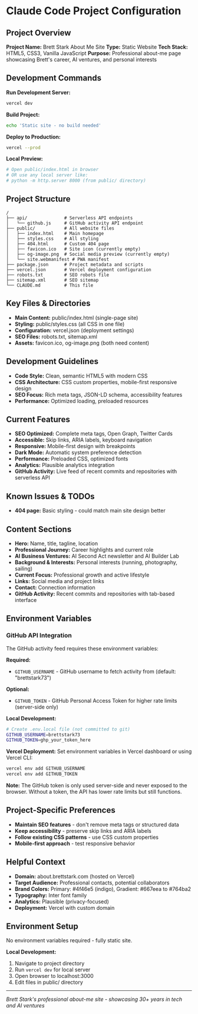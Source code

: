 # Claude Code Project Configuration

## Project Overview

**Project Name:** Brett Stark About Me Site
**Type:** Static Website
**Tech Stack:** HTML5, CSS3, Vanilla JavaScript
**Purpose:** Professional about-me page showcasing Brett's career, AI ventures, and personal interests

## Development Commands

**Run Development Server:**

```bash
vercel dev
```

**Build Project:**

```bash
echo 'Static site - no build needed'
```

**Deploy to Production:**

```bash
vercel --prod
```

**Local Preview:**

```bash
# Open public/index.html in browser
# OR use any local server like:
# python -m http.server 8000 (from public/ directory)
```

## Project Structure

```
/
├── api/              # Serverless API endpoints
│   └── github.js     # GitHub activity API endpoint
├── public/           # All website files
│   ├── index.html    # Main homepage
│   ├── styles.css    # All styling
│   ├── 404.html      # Custom 404 page
│   ├── favicon.ico   # Site icon (currently empty)
│   ├── og-image.png  # Social media preview (currently empty)
│   └── site.webmanifest # PWA manifest
├── package.json      # Project metadata and scripts
├── vercel.json       # Vercel deployment configuration
├── robots.txt        # SEO robots file
├── sitemap.xml       # SEO sitemap
└── CLAUDE.md         # This file
```

## Key Files & Directories

- **Main Content:** public/index.html (single-page site)
- **Styling:** public/styles.css (all CSS in one file)
- **Configuration:** vercel.json (deployment settings)
- **SEO Files:** robots.txt, sitemap.xml
- **Assets:** favicon.ico, og-image.png (both need content)

## Development Guidelines

- **Code Style:** Clean, semantic HTML5 with modern CSS
- **CSS Architecture:** CSS custom properties, mobile-first responsive design
- **SEO Focus:** Rich meta tags, JSON-LD schema, accessibility features
- **Performance:** Optimized loading, preloaded resources

## Current Features

- **SEO Optimized:** Complete meta tags, Open Graph, Twitter Cards
- **Accessible:** Skip links, ARIA labels, keyboard navigation
- **Responsive:** Mobile-first design with breakpoints
- **Dark Mode:** Automatic system preference detection
- **Performance:** Preloaded CSS, optimized fonts
- **Analytics:** Plausible analytics integration
- **GitHub Activity:** Live feed of recent commits and repositories with serverless API

## Known Issues & TODOs

- **404 page:** Basic styling - could match main site design better

## Content Sections

- **Hero:** Name, title, tagline, location
- **Professional Journey:** Career highlights and current role
- **AI Business Ventures:** AI Second Act newsletter and AI Builder Lab
- **Background & Interests:** Personal interests (running, photography, sailing)
- **Current Focus:** Professional growth and active lifestyle
- **Links:** Social media and project links
- **Contact:** Connection information
- **GitHub Activity:** Recent commits and repositories with tab-based interface

## Environment Variables

### GitHub API Integration

The GitHub activity feed requires these environment variables:

**Required:**

- `GITHUB_USERNAME` - GitHub username to fetch activity from (default: "brettstark73")

**Optional:**

- `GITHUB_TOKEN` - GitHub Personal Access Token for higher rate limits (server-side only)

**Local Development:**

```bash
# Create .env.local file (not committed to git)
GITHUB_USERNAME=brettstark73
GITHUB_TOKEN=ghp_your_token_here
```

**Vercel Deployment:**
Set environment variables in Vercel dashboard or using Vercel CLI:

```bash
vercel env add GITHUB_USERNAME
vercel env add GITHUB_TOKEN
```

**Note:** The GitHub token is only used server-side and never exposed to the browser. Without a token, the API has lower rate limits but still functions.

## Project-Specific Preferences

- **Maintain SEO features** - don't remove meta tags or structured data
- **Keep accessibility** - preserve skip links and ARIA labels
- **Follow existing CSS patterns** - use CSS custom properties
- **Mobile-first approach** - test responsive behavior

## Helpful Context

- **Domain:** about.brettstark.com (hosted on Vercel)
- **Target Audience:** Professional contacts, potential collaborators
- **Brand Colors:** Primary: #4f46e5 (indigo), Gradient: #667eea to #764ba2
- **Typography:** Inter font family
- **Analytics:** Plausible (privacy-focused)
- **Deployment:** Vercel with custom domain

## Environment Setup

No environment variables required - fully static site.

**Local Development:**

1. Navigate to project directory
2. Run `vercel dev` for local server
3. Open browser to localhost:3000
4. Edit files in public/ directory

---

_Brett Stark's professional about-me site - showcasing 30+ years in tech and AI ventures_
